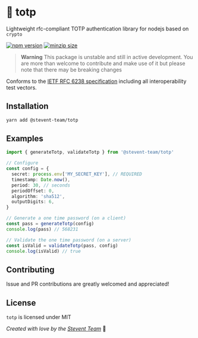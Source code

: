 # 🔑 totp
Lightweight rfc-compliant TOTP authentication library for nodejs based on `crypto`

[![npm version](https://img.shields.io/npm/v/@stevent-team/totp)](https://www.npmjs.com/package/@stevent-team/totp)
[![minzip size](https://img.shields.io/bundlephobia/minzip/@stevent-team/totp)](https://bundlephobia.com/package/@stevent-team/totp)

> **Warning**
> This package is unstable and still in active development. You are more than welcome to contribute and make use of it but please note that there may be breaking changes

Conforms to the [IETF RFC 6238 specification](https://www.rfc-editor.org/rfc/rfc6238) including all interoperability test vectors.

## Installation

```bash
yarn add @stevent-team/totp
```

## Examples

```ts
import { generateTotp, validateTotp } from '@stevent-team/totp'

// Configure
const config = {
  secret: process.env['MY_SECRET_KEY'], // REQUIRED
  timestamp: Date.now(),
  period: 30, // seconds
  periodOffset: 0,
  algorithm: 'sha512',
  outputDigits: 6,
}

// Generate a one time password (on a client)
const pass = generateTotp(config)
console.log(pass) // 568231

// Validate the one time password (on a server)
const isValid = validateTotp(pass, config)
console.log(isValid) // true
```

## Contributing

Issue and PR contributions are greatly welcomed and appreciated!

## License

`totp` is licensed under MIT

*Created with love by the [Stevent Team](https://stevent.club)* 💙
